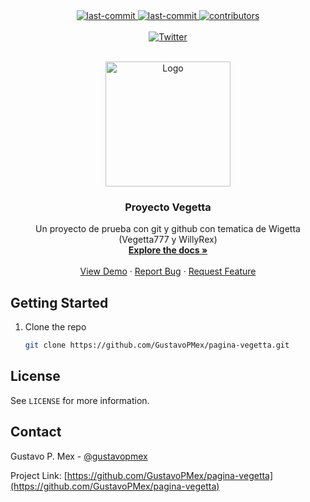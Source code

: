 
<div align="center">
	<a href="#changelog">
		<img src="https://img.shields.io/github/last-commit/gustavopmex/pagina-vegetta/master?style=for-the-badge" alt="last-commit">
	</a>
	<a href="#changelog">
		<img src="https://img.shields.io/github/commits-since/gustavopmex/pagina-vegetta/v0.1?style=for-the-badge" alt="last-commit">
	</a>
	<a href="#changelog">
		<img src="https://img.shields.io/github/contributors/gustavopmex/pagina-vegetta?style=for-the-badge" alt="contributors">
	</a>
</div>
<br/>
<div align="center">
	<a href="https://twitter.com/intent/follow?screen_name=gustavopmex">
		<img src="https://img.shields.io/twitter/follow/gustavopmex?style=social" alt="Twitter">
	</a>
</div>

<!-- PROJECT LOGO -->
<br />
<p align="center">
  <a href="#">
    <img src="https://pm1.narvii.com/6687/1e6d0392c89b27962bd15921308f2b205dfe0f84_00.jpg" alt="Logo" width="200" height="200">
  </a>

  <h3 align="center">Proyecto Vegetta</h3>

  <p align="center">
    Un proyecto de prueba con git y github con tematica de Wigetta (Vegetta777 y WillyRex)
    <br />
    <a href="#"><strong>Explore the docs »</strong></a>
    <br />
    <br />
    <a href="#">View Demo</a>
    ·
    <a href="#">Report Bug</a>
    ·
    <a href="#">Request Feature</a>
  </p>
</p>



<!-- GETTING STARTED -->
## Getting Started

1. Clone the repo
   ```sh
   git clone https://github.com/GustavoPMex/pagina-vegetta.git
   ```


<!-- LICENSE -->
## License

See `LICENSE` for more information.



<!-- CONTACT -->
## Contact


Gustavo P. Mex - [@gustavopmex](https://twitter.com/gustavopmex)

Project Link: [https://github.com/GustavoPMex/pagina-vegetta](https://github.com/GustavoPMex/pagina-vegetta)




<!-- MARKDOWN LINKS & IMAGES -->

[proyecto-vegetta]: https://pbs.twimg.com/profile_images/957275924805898240/ZCrCdwlg.jpg

